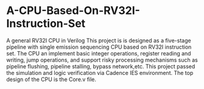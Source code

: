 # A-CPU-Based-On-RV32I-Instruction-Set
A general RV32I CPU in Verilog
This project is is designed as a five-stage pipeline with single emission sequencing CPU based on RV32I instruction set.
The CPU an implement basic integer operations, register reading and writing, jump operations, and support risky processing mechanisms such as pipeline flushing, pipeline stalling, bypass network,etc.
This project passed the simulation and logic verification via Cadence IES environment.
The top design of the CPU is the Core.v file.

